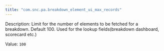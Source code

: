 ```yaml
---
title: "com.snc.pa.breakdown_element_ui_max_records"
---
```


Description: Limit for the number of elements to be fetched for a breakdown. Default 100. Used for the lookup fields(breakdown dashboard, scorecard etc.)

Value: `100`